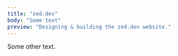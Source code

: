 ```yaml
---
title: "zed.dev"
body: "Some text"
preview: "Designing & building the zed.dev website."
---
```


Some other text.
